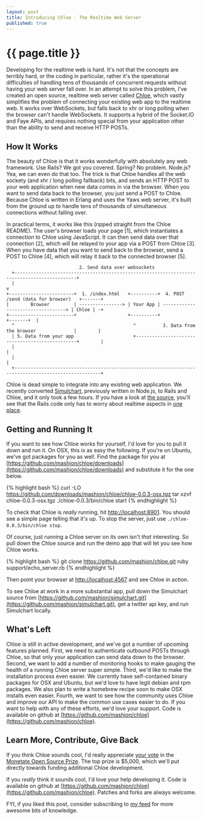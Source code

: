 ```yaml
---
layout: post
title: Introducing Chloe - The Realtime Web Server
published: true
---
```


# {{ page.title }}

Developing for the realtime web is hard. It's not that the concepts are
terribly hard, or the coding in particular, rather it's the operational
difficulties of handling tens of thousands of concurrent requests without
having your web server fall over. In an attempt to solve this problem, I've
created an open source, realtime web server called
[Chloe](https://github.com/mashion/chloe), which vastly simplifies the problem
of connecting your existing web app to the realtime web. It works over
WebSockets, but falls back to xhr or long polling when the browser can't handle
WebSockets.  It supports a hybrid of the Socket.IO and Faye APIs, and requires
nothing special from your application other than the ability to send and
receive HTTP POSTs.

## How It Works

The beauty of Chloe is that it works wonderfully with absolutely any web
framework. Use Rails? We got you covered. Spring? No problem. Node.js? Yea, we
can even do that too. The trick is that Chloe handles all the web sockety (and
xhr / long polling fallback) bits, and sends an HTTP POST to your web
application when new data comes in via the browser. When you want to send data
back to the browser, you just send a POST to Chloe. Because Chloe is written in
Erlang and uses the Yaws web server, it's built from the ground up to handle
tens of thousands of simultaneous connections without falling over.

In practical terms, it works like this (ripped straight from the Chloe README).
The user's browser loads your page [1], which instantiates a connection to
Chloe using JavaScript. It can then send data over that connection [2], which
will be relayed to your app via a POST from Chloe [3]. When you have data that
you want to send back to the browser, send a POST to Chloe [4], which will
relay it back to the connected browser [5].

                               2. Send data over websockets
      +---------------------------------------------------------------------------------------------+
      |                                                                                             v
    +------------------------+  1. /index.html   +----------+  4. POST /send (data for browser)   +-------+
    |        Browser         | ----------------> | Your App | ----------------------------------> | Chloe | -+
    +------------------------+                   +----------+                                     +-------+  |
      ^                                            ^          3. Data from the browser              |        |
      | 5. Data from your app                      +------------------------------------------------+        |
      |                                                                                                      |
      |                                                                                                      |
      +------------------------------------------------------------------------------------------------------+

Chloe is dead simple to integrate into any existing web application. We
recently converted [Simulchart](http://simulchart-rails.heroku.com), previously
written in Node.js, to Rails and Chloe, and it only took a few hours. If you
have a look at [the source](https://github.com/mashion/simulchart-rails),
you'll see that the Rails code only has to worry about realtime aspects in [one
place](https://github.com/mashion/simulchart-rails/blob/master/app/controllers/charts_controller.rb#L30).

## Getting and Running It

If you want to see how Chloe works for yourself, I'd love for you to pull it
down and run it. On OSX, this is as easy the following. If you're on Ubuntu,
we've got packages for you as well. Find the package for you at
[https://github.com/mashion/chloe/downloads](https://github.com/mashion/chloe/downloads) and substitute it for the one below.

{% highlight bash %}
curl -LO \
  https://github.com/downloads/mashion/chloe/chloe-0.0.3-osx.tgz
tar xzvf chloe-0.0.3-osx.tgz
./chloe-0.0.3/bin/chloe start
{% endhighlight %}

To check that Chloe is _really_ running, hit [http://localhost:8901](http://localhost:8901). You
should see a simple page telling that it's up. To stop the server, just use
`./chloe-0.0.3/bin/chloe stop`.

Of course, just running a Chloe server on its own isn't _that_ interesting. So
pull down the Chloe source and run the demo app that will let you see how Chloe
works.

{% highlight bash %}
git clone https://github.com/mashion/chloe.git
ruby support/echo_server.rb
{% endhighlight %}

Then point your browser at [http://localhost:4567](http://localhost:4567) and see Chloe in action.

To see Chloe at work in a more substantial app, pull down the Simulchart source
from [https://github.com/mashion/simulchart.git](https://github.com/mashion/simulchart.git), get a twitter api key, and run
Simulchart locally.

## What's Left

Chloe is still in active development, and we've got a number of upcoming
features planned. First, we need to authenticate outbound POSTs through Chloe,
so that only your application can send data down to the browser. Second, we
want to add a number of monitoring hooks to make gauging the health of a
running Chloe server super simple. Third, we'd like to make the installation
process even easier. We currently have self-contained binary packages for OSX
and Ubuntu, but we'd love to have legit debian and rpm packages. We also plan
to write a homebrew recipe soon to make OSX installs even easier. Fourth, we
want to see how the community uses Chloe and improve our API to make the common
use cases easier to do. If you want to help with any of these efforts, we'd
love your support. Code is available on github at [https://github.com/mashion/chloe](https://github.com/mashion/chloe).

## Learn More, Contribute, Give Back

If you think Chloe sounds cool, I'd really appreciate [your vote](http://monetateopensource.strutta.com/entry/168161) in the [Monetate Open Source Prize](http://monetateopensource.strutta.com/entry/168161). The top prize is $5,000, which we'll put directly towards funding additional Chloe development.

If you _really_ think it sounds cool, I'd love your help developing it. Code is available on github at [https://github.com/mashion/chloe](https://github.com/mashion/chloe). Patches and forks are always welcome.

FYI, if you liked this post, consider subscribing to [my
feed](http://feeds.feedburner.com/trottercashion) for more awesome bits of
knowledge.
